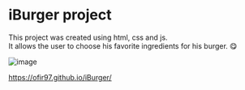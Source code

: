 # iBurger project
 
This project was created using html, css and js. \
It allows the user to choose his favorite ingredients for his burger. 😋

![image](https://github.com/Ofir97/iBurger/assets/93199708/a6c33c2c-3bb1-4748-b163-30f52462c331)

https://ofir97.github.io/iBurger/
